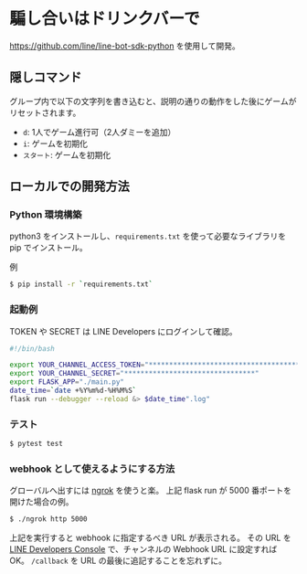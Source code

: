 # 騙し合いはドリンクバーで

https://github.com/line/line-bot-sdk-python を使用して開発。

## 隠しコマンド

グループ内で以下の文字列を書き込むと、説明の通りの動作をした後にゲームがリセットされます。

* `d`: 1人でゲーム進行可（2人ダミーを追加）
* `i`: ゲームを初期化
* `スタート`: ゲームを初期化

## ローカルでの開発方法

### Python 環境構築

python3 をインストールし、`requirements.txt` を使って必要なライブラリを pip でインストール。

例

```sh
$ pip install -r `requirements.txt`
```

### 起動例

TOKEN や SECRET は LINE Developers にログインして確認。

```sh
#!/bin/bash

export YOUR_CHANNEL_ACCESS_TOKEN="****************************************************************************************************************************************************************************"
export YOUR_CHANNEL_SECRET="********************************"
export FLASK_APP="./main.py"
date_time=`date +%Y%m%d-%H%M%S`
flask run --debugger --reload &> $date_time".log"
```

### テスト

```sh
$ pytest test
```

### webhook として使えるようにする方法

グローバルへ出すには [ngrok](https://ngrok.com/) を使うと楽。
上記 flask run が 5000 番ポートを開けた場合の例。

```sh
$ ./ngrok http 5000
```

上記を実行すると webhook に指定するべき URL が表示される。
その URL を [LINE Developers Console](https://developers.line.biz/console/channel/1656404948/messaging-api) で、チャンネルの Webhook URL に設定すれば OK。
`/callback` を URL の最後に追記することを忘れずに。

<!-- ## Heroku への移動

ローカルでの開発が済んだら Heroku に push する。これにより、アプリが24時間動くようになる（要確認）。

TBD

現時点での webhook URL は https://yuusha-no-koushin.herokuapp.com/callback になる。 -->